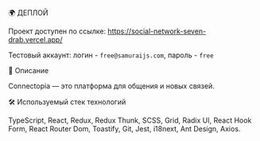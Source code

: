 🌍 ДЕПЛОЙ

Проект доступен по ссылке: https://social-network-seven-drab.vercel.app/

Тестовый аккаунт: логин - `free@samuraijs.com`, пароль - `free`


📌 Описание

Connectopia — это платформа для общения и новых связей.


🛠 Используемый стек технологий

TypeScript, React, Redux, Redux Thunk, SCSS, Grid, Radix UI, React Hook
Form, React Router Dom, Toastify, Git, Jest, i18next, Ant Design, Axios.

